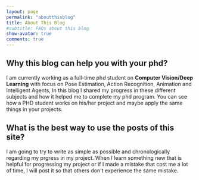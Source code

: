 ```yaml
---
layout: page
permalink: "aboutthisblog"
title: About This Blog
#subtitle: FAQs about this blog
show-avatar: true
comments: true
---
```


## <i class="fa fa-question-circle" aria-hidden="true"></i> Why this blog can help you with your phd?

I am currently working as a full-time phd student on **Computer Vision/Deep Learning** with focus on Pose Estimation, Action Recognition, Animation and Intelligent Agents, In this blog I shared my progress in these different subjects and how it helped me to complete my phd program. You can see how a PHD student works on his/her project and maybe apply the same things in your projects.



## <i class="fa fa-question-circle" aria-hidden="true"></i> What is the best way to use the posts of this site?
I am going to try to write as simple as possible and chronologically regarding my prgress in my project. When I learn something new that is helpful for progressing my project or if I made a mistake that cost me a lot of time, I will post it so that others don't experience the same mistake.
